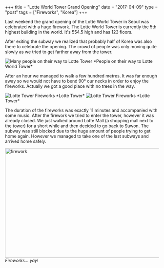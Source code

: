 +++
title = "Lotte World Tower Grand Opening"
date = "2017-04-09"
type = "post"
tags = ["Fireworks", "Korea"]
+++

Last weekend the grand opening of the Lotte World Tower in Seoul was celebrated with a huge firework. The Lotte World Tower is currently the 5th highest building in the world. It's 554.5 high and has 123 floors.

After exiting the subway we realized that probably half of Korea was also there to celebrate the opening. The crowd of people was only moving quite slowly as we tried to get farther away from the tower.

<img src="https://c1.staticflickr.com/4/3944/33006943904_2ffb7a6504_z.jpg" alt="Many people on their way to Lotte Tower">
*People on their way to Lotte World Tower*

After an hour we managed to walk a few hundred metres. It was far enough away so we would not have to bend 90° our necks in order to enjoy the fireworks. Actually we got a good place with no trees in the way.

<img src="https://c1.staticflickr.com/4/3847/33720846871_f474959cfb_z.jpg" alt="Lotte Tower Fireworks">
*Lotte Tower*

<img src="https://c1.staticflickr.com/3/2848/33037049053_81e4b9f480_z.jpg" alt="Lotte Tower Fireworks">
*Lotte Tower*

The duration of the fireworks was exactly 11 minutes and accompanied with some music. After the firework we tried to enter the tower, however it was already closed. We just walked around Lotte Mall (a shopping mall next to the tower) for a short while and then decided to go back to Suwon. The subway was still blocked due to the huge amount of people trying to get home again. However we managed to take one of the last subways and arrived home safely.

<a data-flickr-embed="true"  href="https://www.flickr.com/photos/148167703@N07/33823730536/in/album-72157678961444213/" title="firework"><img src="https://c1.staticflickr.com/1/636/33823730536_c1dec68e64_z.jpg" width="640" height="360" alt="firework"></a><script async src="//embedr.flickr.com/assets/client-code.js" charset="utf-8"></script>
*Fireworks... yay!*

